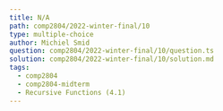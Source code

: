 ```yaml
---
title: N/A
path: comp2804/2022-winter-final/10
type: multiple-choice
author: Michiel Smid
question: comp2804/2022-winter-final/10/question.ts
solution: comp2804/2022-winter-final/10/solution.md
tags:
  - comp2804
  - comp2804-midterm
  - Recursive Functions (4.1)
---
```

